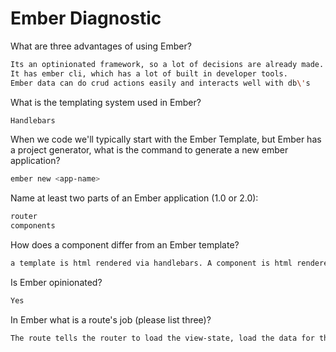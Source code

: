 # Ember Diagnostic

What are three advantages of using Ember?

```sh
Its an optinionated framework, so a lot of decisions are already made.
It has ember cli, which has a lot of built in developer tools.
Ember data can do crud actions easily and interacts well with db\'s
```

What is the templating system used in Ember?

```sh
Handlebars
```

When we code we'll typically start with the Ember Template, but Ember has a
project generator, what is the command to generate a new ember application?

```sh
ember new <app-name>
```

Name at least two parts of an Ember application (1.0 or 2.0):

```sh
router
components
```

How does a component differ from an Ember template?

```sh
a template is html rendered via handlebars. A component is html rendered with data from the model
```

Is Ember opinionated?

```sh
Yes
```

In Ember what is a route's job (please list three)?

```sh
The route tells the router to load the view-state, load the data for the view-state, and connects to the browser\'s history so as to not break the internet.
```
